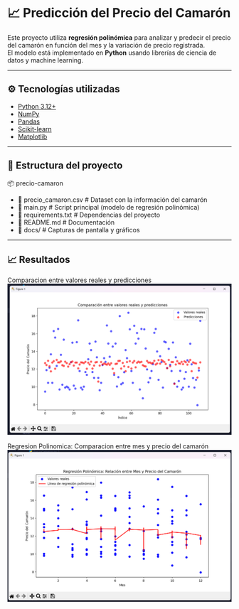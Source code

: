 # 📈 Predicción del Precio del Camarón

Este proyecto utiliza **regresión polinómica** para analizar y predecir el precio del camarón en función del mes y la variación de precio registrada.  
El modelo está implementado en **Python** usando librerías de ciencia de datos y machine learning.

---

## ⚙️ Tecnologías utilizadas
- [Python 3.12+](https://www.python.org/)
- [NumPy](https://numpy.org/)
- [Pandas](https://pandas.pydata.org/)
- [Scikit-learn](https://scikit-learn.org/)
- [Matplotlib](https://matplotlib.org/)

---

## 📂 Estructura del proyecto
📦 precio-camaron
- 📄 precio_camaron.csv # Dataset con la información del camarón
- 📄 main.py # Script principal (modelo de regresión polinómica)
- 📄 requirements.txt # Dependencias del proyecto
- 📄 README.md # Documentación
- 📂 docs/ # Capturas de pantalla y gráficos

---

## 📈 Resultados
  Comparacion entre valores reales y predicciones
  ![Grafica 1](docs/img1.png)

  Regresion Polinomica: Comparacion entre mes y precio del camarón
  ![Grafica 3](docs/img2.png)

